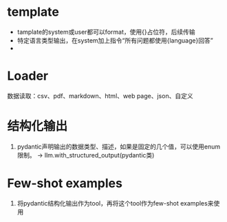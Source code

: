 
# template
- tamplate的system或user都可以format，使用{}占位符，后续传输
- 特定语言类型输出，在system加上指令“所有问题都使用{language}回答”
- 

# Loader
数据读取：csv、pdf、markdown、html、web page、json、自定义


# 结构化输出
1. pydantic声明输出的数据类型、描述，如果是固定的几个值，可以使用enum限制。 -> llm.with_structured_output(pydantic类)



# Few-shot examples
1. 将pydantic结构化输出作为tool，再将这个tool作为few-shot examples来使用